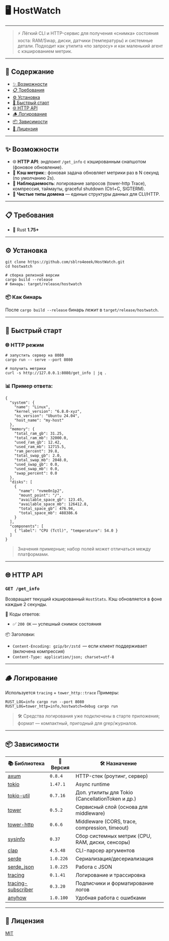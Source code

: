 # 🖥️ HostWatch

---

> ⚡ Лёгкий CLI и HTTP-сервис для получения «снимка» состояния хоста: RAM/Swap, диски, датчики (температуры) и системные детали. Подходит как утилита «по запросу» и как маленький агент c кэшированием метрик.

---

## 📑 Содержание
- [✨ Возможности](#возможности)
- [📋 Требования](#требования)
- [⚙️ Установка](#установка)
- [🚀 Быстрый старт](#быстрый-старт)
- [🌐 HTTP API](#http-api)
- [🪵 Логирование](#логирование)
- [📦 Зависимости](#-зависимости)
- [📜 Лицензия](#лицензия)

---

## ✨ Возможности

- 🌐 **HTTP API**: эндпоинт `/get_info` с кэшированным снапшотом (фоновое обновление).
- 🧠 **Кэш метрик**:: фоновая задача обновляет метрики раз в N секунд (по умолчанию 2s).
- 🧱 **Наблюдаемость**: логирование запросов (tower-http Trace), компрессия, таймауты, graceful shutdown (Ctrl+C, SIGTERM).
- 🧩 **Чистые типы домена** — единые структуры данных для CLI/HTTP.

---

## 📋 Требования
- 🦀 Rust **1.75+**

---

## ⚙️ Установка
```
git clone https://github.com/sblro4eeek/HostWatch.git
cd hostwatch

# сборка релизной версии
cargo build --release
# бинарь: target/release/hostwatch

```
### 📦 Как бинарь
После `cargo build --release` бинарь лежит в `target/release/hostwatch`.

---

## 🚀 Быстрый старт
### 🌐 HTTP режим
```
# запустить сервер на 8080
cargo run -- serve --port 8080

# получить метрики
curl -s http://127.0.0.1:8080/get_info | jq .
```

### 📊 Пример ответа:
```
{
  "system": {
    "name": "Linux",
    "kernel_version": "6.8.0-xyz",
    "os_version": "Ubuntu 24.04",
    "host_name": "my-host"
  },
  "memory": {
    "total_ram_gb": 31.25,
    "total_ram_mb": 32000.0,
    "used_ram_gb": 12.42,
    "used_ram_mb": 12715.5,
    "ram_percent": 39.8,
    "total_swap_gb": 2.0,
    "total_swap_mb": 2048.0,
    "used_swap_gb": 0.0,
    "used_swap_mb": 0.0,
    "swap_percent": 0.0
  },
  "disks": [
    {
      "name": "nvme0n1p2",
      "mount_point": "/",
      "available_space_gb": 123.45,
      "available_space_mb": 126412.8,
      "total_space_gb": 476.94,
      "total_space_mb": 488386.6
    }
  ],
  "components": [
    { "label": "CPU (Tctl)", "temperature": 54.0 }
  ]
}
```
> Значения примерные; набор полей может отличаться между платформами.

---

## 🌐 HTTP API
### `GET /get_info`
Возвращает текущий кэшированный `HostStats`. Кэш обновляется в фоне каждые 2 секунды.

📡 Коды ответов:
- ✅ `200 OK` — успешный снимок состояния

📦 Заголовки:

- `Content-Encoding: gzip/br/zstd `— если клиент поддерживает (включена компрессия)
- `Content-Type: application/json; charset=utf-8`
---

## 🪵 Логирование
Используется `tracing` + `tower_http::trace`
Примеры:
```
RUST_LOG=info cargo run --port 8080
RUST_LOG=tower_http=info,hostwatch=debug cargo run
```
> 🛠️ Средства логирования уже подключены в старте приложения; формат — компактный, пригодный для grep/журналов.

---

## 📦 Зависимости

| 📚 Библиотека             | 🔖 Версия  | 🛠️ Назначение                                    |
|-------------------------|---------|-----------------------------------------------|
| [axum](https://crates.io/crates/axum)               | `0.8.4`   | HTTP-стек (роутинг, сервер)                   |
| [tokio](https://crates.io/crates/tokio)             | `1.47.1`     | Async runtime                                 |
| [tokio-util](https://crates.io/crates/tokio-util)   | `0.7.16`   | Доп. утилиты для Tokio (CancellationToken и др.) |
| [tower](https://crates.io/crates/tower)             | `0.5.2`   | Сервисный слой (основа для middleware)        |
| [tower-http](https://crates.io/crates/tower-http)   | `0.6.6`   | Middleware (CORS, trace, compression, timeout)|
| [sysinfo](https://crates.io/crates/sysinfo)         | `0.37`  | Сбор системных метрик (CPU, RAM, диски, сенсоры) |
| [clap](https://crates.io/crates/clap)               | `4.5.48`     | CLI-парсер аргументов                         |
| [serde](https://crates.io/crates/serde)             | `1.0.226`     | Сериализация/десериализация                   |
| [serde_json](https://crates.io/crates/serde_json)   | `1.0.225`     | Работа с JSON                                 |
| [tracing](https://crates.io/crates/tracing)         | `0.1.41`   | Логирование и трассировка                     |
| [tracing-subscriber](https://crates.io/crates/tracing-subscriber) | `0.3.20` | Подписчики и форматирование логов             |
| [anyhow](https://crates.io/crates/anyhow)           | `1.0.100`     | Удобная работа с ошибками                     |

---

## 📜 Лицензия

[MIT](https://opensource.org/licenses/MIT)